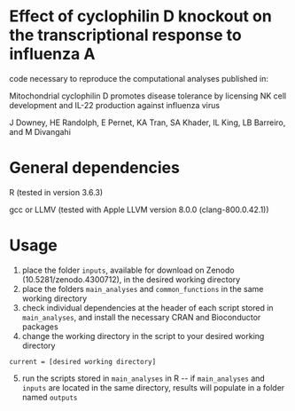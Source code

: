 # Effect of cyclophilin D knockout on the transcriptional response to influenza A
code necessary to reproduce the computational analyses published in:

Mitochondrial cyclophilin D promotes disease tolerance by licensing NK cell development and IL-22 production against influenza virus

J Downey, HE Randolph, E Pernet, KA Tran, SA Khader, IL King, LB Barreiro, and M Divangahi

# General dependencies
R (tested in version 3.6.3)

gcc or LLMV (tested with Apple LLVM version 8.0.0 (clang-800.0.42.1))

# Usage
1. place the folder `inputs`, available for download on Zenodo (10.5281/zenodo.4300712), in the desired working directory
2. place the folders `main_analyses` and `common_functions` in the same working directory
3. check individual dependencies at the header of each script stored in `main_analyses`, and install the necessary CRAN and Bioconductor packages
4. change the working directory in the script to your desired working directory
```
current = [desired working directory]
```
5. run the scripts stored in `main_analyses` in R -- if `main_analyses` and `inputs` are located in the same directory, results will populate in a folder named `outputs`
